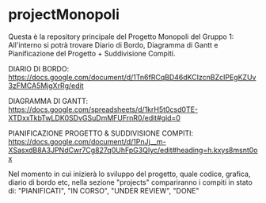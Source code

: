 # projectMonopoli

Questa è la repository principale del Progetto Monopoli del Gruppo 1: 
All'interno si potrà trovare Diario di Bordo, Diagramma di Gantt e Pianificazione del Progetto + Suddivisione Compiti.

DIARIO DI BORDO: https://docs.google.com/document/d/1Tn6fRCqBD46dKCIzcnBZcIPEgKZUv3zFMCA5MjgXrRg/edit

DIAGRAMMA DI GANTT: https://docs.google.com/spreadsheets/d/1krH5t0csd0TE-XTDxxTkbTwLDK0SDvGSuDmMFUFrnR0/edit#gid=0

PIANIFICAZIONE PROGETTO & SUDDIVISIONE COMPITI: https://docs.google.com/document/d/1PnJj__m-XSasxdB8A3JPNdCwr7Cg827q0UhFpG3QIyc/edit#heading=h.kxys8msnt0ox

Nel momento in cui inizierà lo sviluppo del progetto, quale codice, grafica, diario di bordo etc, nella sezione "projects" compariranno i compiti in stato di: "PIANIFICATI", 
"IN CORSO", "UNDER REVIEW", "DONE"
